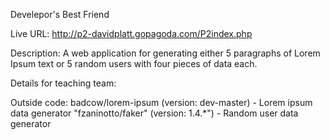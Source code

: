 Develepor's Best Friend

Live URL:
http://p2-davidplatt.gopagoda.com/P2index.php

Description:
A web application for generating either 5 paragraphs of Lorem Ipsum text or 5 random users with four pieces of data each.

Details for teaching team:

Outside code:
badcow/lorem-ipsum (version: dev-master) - Lorem ipsum data generator
"fzaninotto/faker" (version: 1.4.*") - Random user data generator
